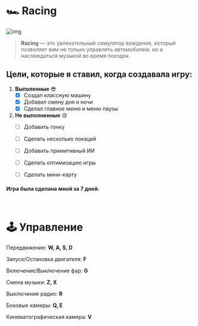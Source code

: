 # 🏎️ Racing

![img](https://i.imgur.com/FoKBWjT.png)

> **Racing** — это увлекательный симулятор вождения, который позволяет вам не только управлять автомобилем, но и наслаждаться музыкой во время поездок.

## Цели, которые я ставил, когда создавала игру:

1. **Выполенные** 😎
    - [x] Создал классную машину
    - [x] Добавил смену дня и ночи
    - [x] Сделал главное меню и меню паузы

2. **Не выполненные** 😢
    - [ ] Добавить гонку
    - [ ] Сделать несколько локаций
    - [ ] Добавить примитивный ИИ
    - [ ] Сделать оптимизацию игры
    - [ ] Сделать мини-карту


#### Игра была сделана мной за 7 дней.

<br>

# 🕹️ Управление

Передвижение: **W, A, S, D**

Запуск/Остановка двигателя: **F**

Включение/Выключение фар: **G**

Смена музыки: **Z, X**

Выключение радио: **R**

Боковые камеры: **Q, E**

Кинематографическая камера: **V**

<br>
